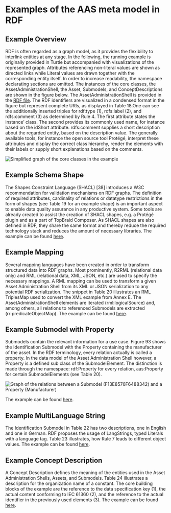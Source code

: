 # Examples of the AAS meta model in RDF

##	Example Overview
RDF is often regarded as a graph model, as it provides the flexibility to interlink entities at any stage. In the following, the running example is originally provided in Turtle but accompanied with visualizations of the represented graph. Attributes referencing non-literal values are shown as directed links while Literal values are drawn together with the corresponding entity itself. In order to increase readability, the namespace declarating sections  are omitted. The instances of the core classes, the AssetAdministrationShell, the Asset, Submodels, and ConceptDescriptions are shown in the figure below. The AssetAdministrationShell is provided in the [RDF file](rdf-ontology.ttl). The RDF identifiers are visualized in a condensed format in the figure but represent complete URIs, as displayed in Table 18.One can see the additionally inserted triples for rdf:type (1), rdfs:label (2), and rdfs:comment (3) as determined by Rule 4. The first attribute states the instance’ class. The second provides its commonly used name, for instance based on the idShort attribute.  rdfs:comment supplies a short description about the regarded entity, based on the description value. The generally available tools, for instance the open source tool Protégé, interpret these attributes and display the correct class hierarchy, render the elements with their labels or supply short explanations based on the comments.

![Simplified graph of the core classes in the example](https://user-images.githubusercontent.com/1814815/147125320-3f8486d0-6269-48b6-b1ae-645db7a0bf33.png)

## Example Schema Shape
The Shapes Constraint Language (SHACL) [38] introduces a W3C recommendation for validation mechanisms on RDF graphs. The definition of required attributes, cardinality of relations or datatype restrictions in the form of shapes (see Table 19 for an example shape) is an important aspect to enable data quality assurance in any productive system. Some tools are already created to assist the creation of SHACL shapes, e.g. a Protégé plugin and as a part of TopBraid Composer. As SHACL shapes are also defined in RDF, they share the same format and thereby reduce the required technology stack and reduces the amount of necessary libraries.
The example can be found [here](example.rdf).

##	Example Mapping
Several mapping languages have been created in order to transform structured data into RDF graphs. Most prominently, R2RML (relational data only) and RML (relational data, XML, JSON, etc.) are used to specify the necessary mappings. A RML mapping can be used to transform a given Asset Administration Shell from its XML or JSON serialization to any potential RDF serialization. The snippet in Table 20 illustrates an RML TriplesMap used to convert the XML example from Annex E. The AssetAdministrationShell elements are iterated (rml:logicalSource) and, among others, all relations to referenced Submodels are extracted (rr:predicateObjectMap).
The example can be found [here](example.rdf).

##	Example Submodel with Property
Submodels contain the relevant information for a use case. Figure 93 shows the Identification Submodel with the Property containing the manufacturer of the asset. In the RDF terminology, every relation actually is called a property. In the data model of the Asset Administration Shell however, a Property is a defined sub class of the SubmodelElement. The distinction is made through the namespace: rdf:Property for every relation, aas:Property for certain SubmodelElements (see Table 20).

![Graph of the relations between a Submodel (F13E8576F6488342) and a Property (Manufacturer)](https://user-images.githubusercontent.com/1814815/147669163-c0147930-204c-40ed-aa32-9773795cb19d.png)

The example can be found [here](example.rdf).

##	Example MultiLanguage String
The Identification Submodel in Table 22 has two descriptions, one in English and one in German. RDF proposes the usage of LangStrings, typed Literals with a language tag. Table 23 illustrates, how Rule 7 leads to different object values.
The example can be found [here](example.rdf).

##	Example Concept Description
A Concept Description defines the meaning of the entities used in the Asset Administration Shells, Assets, and Submodels. Table 24 illustrates a description for the organization name of a constant. The core building blocks of the example are the reference to the data specification key (1), the actual content conforming to IEC 61360 (2), and the reference to the actual identifier in the previously used elements (3).
The example can be found [here](ConceptDescriptionExample.rdf).
